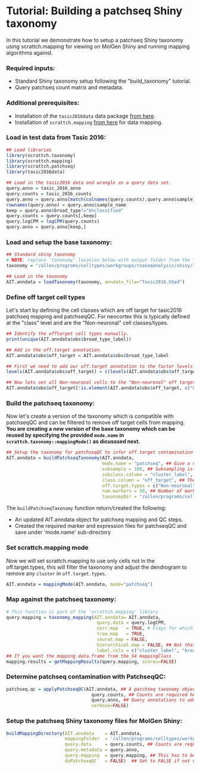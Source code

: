 # Tutorial: Building a patchseq Shiny taxonomy 

In this tutorial we demonstrate how to setup a patchseq Shiny taxonomy using scrattch.mapping for viewing on MolGen Shiny and running mapping algorithms against. 

### Required inputs:

* Standard Shiny taxonomy setup following the "build_taxonomy" tutorial.
* Query patchseq count matrix and metadata.

### Additional prerequisites:

* Installation of the `tasic2016data` data package [from here](https://github.com/AllenInstitute/tasic2016data/).
* Installation of `scrattch.mapping` [from here](https://github.com/AllenInstitute/scrattch.mapping) for data mapping. 

### Load in test data from Tasic 2016:
```R
## Load libraries
library(scrattch.taxonomy)
library(scrattch.mapping)
library(scrattch.patchseq)
library(tasic2016data)

## Load in the tasic2016 data and wrangle as a query data set.
query.anno = tasic_2016_anno
query.counts = tasic_2016_counts 
query.anno = query.anno[match(colnames(query.counts),query.anno$sample_name),]
rownames(query.anno) = query.anno$sample_name  
keep = query.anno$broad_type!="Unclassified"
query.counts = query.counts[,keep]
query.logCPM = logCPM(query.counts)
query.anno = query.anno[keep,]
```

### Load and setup the base taxonomy:
```R
## Standard shiny taxonomy
# NOTE: replace 'taxonomy' location below with output folder from the "build_taxonomy" tutorial
taxonomy = "/allen/programs/celltypes/workgroups/rnaseqanalysis/shiny/10x_seq/tasic_2016"

## Load in the taxonomy
AIT.anndata = loadTaxonomy(taxonomy, anndata_file="Tasic2016.h5ad")
```

### Define off target cell types

Let's start by defining the cell classes which are off target for tasic2016 patchseq mapping and patchseqQC. For neocortex this is typically defined at the "class" level and are the "Non-neuronal" cell classes/types.
```R
## Identify the offtarget cell types manually.
print(unique(AIT.anndata$obs$broad_type_label))

## Add in the off.target annotation.
AIT.anndata$obs$off_target = AIT.anndata$obs$broad_type_label

## First we need to add our off.target annotation to the factor levels
levels(AIT.anndata$obs$off_target) = c(levels(AIT.anndata$obs$off_target), "Non-neuronal")

## Now lets set all Non-neuronal cells to the "Non-neuronal" off target annotation.
AIT.anndata$obs$off_target[!is.element(AIT.anndata$obs$off_target, c("GABA-ergic Neuron","Glutamatergic Neuron", "Astrocyte"))] = "Non-neuronal"
```

### Build the patchseq taxonomy:

Now let's create a version of the taxonomy which is compatible with patchseqQC and can be filtered to remove off target cells from mapping. **You are creating a new version of the base taxonomy which can be reused by specifying the provided `mode.name` in `scrattch.taxonomy::mappingMode()` as dicusssed next.**

```R
## Setup the taxonomy for patchseqQC to infer off.target contamination
AIT.anndata = buildPatchseqTaxonomy(AIT.anndata,
                                    mode.name = "patchseq", ## Give a name to off.target filterd taxonomy
                                    subsample = 100, ## Subsampling is only for PatchseqQC contamination calculation.
                                    subclass.column = "cluster_label", ## Typically this is `subclass_label` but tasic2016 has no subclass annotation.
                                    class.column = "off_target", ## The column by which off-target types are determined.
                                    off.target.types = c("Non-neuronal"), ## The off-target class.column labels for patchseqQC.
                                    num.markers = 50, ## Number of markers for each annotation in `class_label`
                                    taxonomyDir = "/allen/programs/celltypes/workgroups/rnaseqanalysis/shiny/10x_seq/tasic_2016")
```
The `buildPatchseqTaxonomy` function return/created the following:

* An updated AIT.anndata object for patchseq mapping and QC steps.
* Created the required marker and expression files for patchseqQC and save under 'mode.name' sub-directory

### Set scrattch.mapping mode

Now we will set scrattch.mapping to use only cells not in the off.target.types, this will filter the taxonomy and adjust the dendrogram to remove any `cluster` in `off.target.types`.

```R
AIT.anndata = mappingMode(AIT.anndata, mode="patchseq")
```

### Map against the patchseq taxonomy:
```R
# This function is part of the 'scrattch.mapping' library
query.mapping = taxonomy_mapping(AIT.anndata= AIT.anndata,
                                  query.data = query.logCPM,
                                  corr.map   = TRUE, # Flags for which mapping algorithms to run
                                  tree.map   = TRUE, 
                                  seurat.map = FALSE, 
                                  hierarchical.map = FALSE, ## Not that this will not work correctly with the patchseq mode. TODO.
                                  label.cols = c("cluster_label", "broad_type_label")) # Columns to map against from AIT.anndata$obs
## If you want the mapping data.frame from the S4 mappingClass
mapping.results = getMappingResults(query.mapping, scores=FALSE)
```

### Determine patchseq contamination with PatchseqQC:
```R
patchseq.qc = applyPatchseqQC(AIT.anndata, ## A patchseq taxonomy object.
                                query.counts, ## Counts are required here.
                                query.anno, ## Query annotations to add PatchSeqQC onto.
                                verbose=FALSE)
```

### Setup the patchseq Shiny taxonomy files for MolGen Shiny:
```R
buildMappingDirectory(AIT.anndata    = AIT.anndata, 
                      mappingFolder  = '/allen/programs/celltypes/workgroups/rnaseqanalysis/shiny/10x_seq/tasic_2016/patchseq_mapping',
                      query.data     = query.counts, ## Counts are required here.
                      query.metadata = query.anno,
                      query.mapping  = query.mapping, ## This has to be an S4 mappingClass from scrattch.mapping.
                      doPatchseqQC   = FALSE)  ## Set to FALSE if not needed or if buildPatchseqTaxonomy was not run.
```
